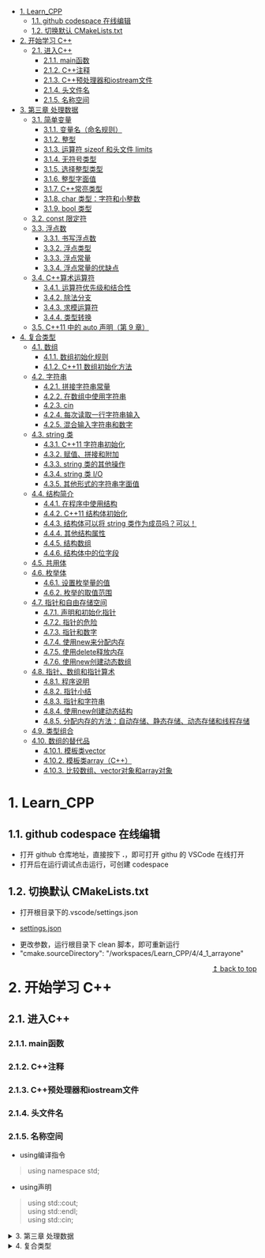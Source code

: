 - [1. Learn\_CPP](#1-learn_cpp)
  - [1.1. github codespace 在线编辑](#11-github-codespace-在线编辑)
  - [1.2. 切换默认 CMakeLists.txt](#12-切换默认-cmakeliststxt)
- [2. 开始学习 C++](#2-开始学习-c)
  - [2.1. 进入C++](#21-进入c)
    - [2.1.1. main函数](#211-main函数)
    - [2.1.2. C++注释](#212-c注释)
    - [2.1.3. C++预处理器和iostream文件](#213-c预处理器和iostream文件)
    - [2.1.4. 头文件名](#214-头文件名)
    - [2.1.5. 名称空间](#215-名称空间)
- [3. 第三章 处理数据](#3-第三章-处理数据)
  - [3.1. 简单变量](#31-简单变量)
    - [3.1.1. 变量名（命名规则）](#311-变量名命名规则)
    - [3.1.2. 整型](#312-整型)
    - [3.1.3. 运算符 sizeof 和头文件 limits](#313-运算符-sizeof-和头文件-limits)
    - [3.1.4. 无符号类型](#314-无符号类型)
    - [3.1.5. 选择整型类型](#315-选择整型类型)
    - [3.1.6. 整型字面值](#316-整型字面值)
    - [3.1.7. C++常亮类型](#317-c常亮类型)
    - [3.1.8. char 类型：字符和小整数](#318-char-类型字符和小整数)
    - [3.1.9. bool 类型](#319-bool-类型)
  - [3.2. const 限定符](#32-const-限定符)
  - [3.3. 浮点数](#33-浮点数)
    - [3.3.1. 书写浮点数](#331-书写浮点数)
    - [3.3.2. 浮点类型](#332-浮点类型)
    - [3.3.3. 浮点常量](#333-浮点常量)
    - [3.3.4. 浮点常量的优缺点](#334-浮点常量的优缺点)
  - [3.4. C++算术运算符](#34-c算术运算符)
    - [3.4.1. 运算符优先级和结合性](#341-运算符优先级和结合性)
    - [3.4.2. 除法分支](#342-除法分支)
    - [3.4.3. 求模运算符](#343-求模运算符)
    - [3.4.4. 类型转换](#344-类型转换)
  - [3.5. C++11 中的 auto 声明（第 9 章）](#35-c11-中的-auto-声明第-9-章)
- [4. 复合类型](#4-复合类型)
  - [4.1. 数组](#41-数组)
    - [4.1.1. 数组初始化规则](#411-数组初始化规则)
    - [4.1.2. C++11 数组初始化方法](#412-c11-数组初始化方法)
  - [4.2. 字符串](#42-字符串)
    - [4.2.1. 拼接字符串常量](#421-拼接字符串常量)
    - [4.2.2. 在数组中使用字符串](#422-在数组中使用字符串)
    - [4.2.3. cin](#423-cin)
    - [4.2.4. 每次读取一行字符串输入](#424-每次读取一行字符串输入)
    - [4.2.5. 混合输入字符串和数字](#425-混合输入字符串和数字)
  - [4.3. string 类](#43-string-类)
    - [4.3.1. C++11 字符串初始化](#431-c11-字符串初始化)
    - [4.3.2. 赋值、拼接和附加](#432-赋值拼接和附加)
    - [4.3.3. string 类的其他操作](#433-string-类的其他操作)
    - [4.3.4. string 类 I/O](#434-string-类-io)
    - [4.3.5. 其他形式的字符串字面值](#435-其他形式的字符串字面值)
  - [4.4. 结构简介](#44-结构简介)
    - [4.4.1. 在程序中使用结构](#441-在程序中使用结构)
    - [4.4.2. C++11 结构体初始化](#442-c11-结构体初始化)
    - [4.4.3. 结构体可以将 string 类作为成员吗？可以！](#443-结构体可以将-string-类作为成员吗可以)
    - [4.4.4. 其他结构属性](#444-其他结构属性)
    - [4.4.5. 结构数组](#445-结构数组)
    - [4.4.6. 结构体中的位字段](#446-结构体中的位字段)
  - [4.5. 共用体](#45-共用体)
  - [4.6. 枚举体](#46-枚举体)
    - [4.6.1. 设置枚举量的值](#461-设置枚举量的值)
    - [4.6.2. 枚举的取值范围](#462-枚举的取值范围)
  - [4.7. 指针和自由存储空间](#47-指针和自由存储空间)
    - [4.7.1. 声明和初始化指针](#471-声明和初始化指针)
    - [4.7.2. 指针的危险](#472-指针的危险)
    - [4.7.3. 指针和数字](#473-指针和数字)
    - [4.7.4. 使用new来分配内存](#474-使用new来分配内存)
    - [4.7.5. 使用delete释放内存](#475-使用delete释放内存)
    - [4.7.6. 使用new创建动态数组](#476-使用new创建动态数组)
  - [4.8. 指针、数组和指针算术](#48-指针数组和指针算术)
    - [4.8.1. 程序说明](#481-程序说明)
    - [4.8.2. 指针小结](#482-指针小结)
    - [4.8.3. 指针和字符串](#483-指针和字符串)
    - [4.8.4. 使用new创建动态结构](#484-使用new创建动态结构)
    - [4.8.5. 分配内存的方法：自动存储、静态存储、动态存储和线程存储](#485-分配内存的方法自动存储静态存储动态存储和线程存储)
  - [4.9. 类型组合](#49-类型组合)
  - [4.10. 数组的替代品](#410-数组的替代品)
    - [4.10.1. 模板类vector](#4101-模板类vector)
    - [4.10.2. 模板类array（C++）](#4102-模板类arrayc)
    - [4.10.3. 比较数组、vector对象和array对象](#4103-比较数组vector对象和array对象)

<style>  
  .right-link {  
    float: right;  
    margin-left: 10px; /* 可选：添加间距 */  
  }  
</style>

# 1. Learn_CPP

## 1.1. github codespace 在线编辑

- 打开 github 仓库地址，直接按下 **.**，即可打开 githu 的 VSCode 在线打开
- 打开后在运行调试点击运行，可创建 codespace

## 1.2. 切换默认 CMakeLists.txt

- 打开根目录下的.vscode/settings.json

* [settings.json](./.vscode/settings.json)

- 更改参数，运行根目录下 clean 脚本，即可重新运行
- "cmake.sourceDirectory": "/workspaces/Learn_CPP/4/4_1_arrayone"

<a href="#1-Learn_CPP" class="right-link">↥ back to top</a>

# 2. 开始学习 C++
## 2.1. 进入C++
### 2.1.1. main函数
### 2.1.2. C++注释
### 2.1.3. C++预处理器和iostream文件
### 2.1.4. 头文件名
### 2.1.5. 名称空间
* using编译指令
> using namespace std;
* using声明
> using std::cout;  
> using std::endl;  
> using std::cin;  


<details>
<summary>3. 第三章 处理数据</summary>

# 3. 第三章 处理数据

## 3.1. 简单变量

### 3.1.1. 变量名（命名规则）
*
1. 只能使用字母字符、数字和下划线（\_）
2. 名称的第一个字符不可以是数字
3. 区分大小写
4. 不能使用 C++关键字
5. 以两个下划线或下划线和大写字母打头的名称被保留给实现（编译器及其使用的资源）使用。以一个下划线开头的名称被保留给实现，用作全局标识符
6. C++名称长度没有限制，但是有些平台有限制

<a href="#1-Learn_CPP" class="right-link">↥ back to top</a>

### 3.1.2. 整型

### 3.1.3. 运算符 sizeof 和头文件 limits

1. sizeof(同 C 语言)
   - 对类型名使用 sizeof 运算符时，应将**类型名放在括号里**
   - 对变量名使用 sizeof 运算符时，**括号是可选的**
2. 头文件 climits

| 符号变量   | 表示                        |
| ---------- | --------------------------- |
| CHAR_BIT   | char 的位数                 |
| CHAR_MAX   | char 的最大值               |
| CHAR_MIN   | char 的最小值               |
| SCHAR_MAX  | signed char 的最大值        |
| SCHAR_MIN  | signed char 的最小值        |
| UCHAR_MAX  | unsigned char 的最大值      |
| SHRT_MAX   | short 的最大值              |
| SHRT_MIN   | short 的最小值              |
| USHRT_MAX  | unsigned short 的最大值     |
| INT_MAX    | int 的最大值                |
| INT_MIN    | int 的最小值                |
| UINT_MAX   | unsigned int 的最大值       |
| INT_MAX    | int 的最大值                |
| INT_MIN    | int 的最小值                |
| UINT_MAX   | unsigned int 的最大值       |
| LONG_MAX   | long 的最大值               |
| LONG_MIN   | long 的最小值               |
| ULONG_MAX  | unsigned long 的最大值      |
| LLONG_MAX  | long long 的最大值          |
| LLONG_MIN  | long long 的最小值          |
| ULLONG_MAX | unsigned long long 的最大值 |

1. 符号常量

- 被设计用来 C 和 C++的头文件必须使用#define
- C++使用关键之 const 方式创建符号常量

1. 初始化

- 将变量初始化为字面值常量
- 将变量初始化为另一个变量，条件是后者已经定义过
- 将变量初始化为表达式，条件是当程序执行到该声明时，表达式中的所有值都是已知的。

1. C++11 初始化方式

```c {.line-numbers} copy
   int i = {0};
   int i{0};   // 可以不需要等号
   int i = {}; // 初始化为0
   int i{};
```

- 有助于更好的防范类型转换错误
- 使新手更容易学习 C++
  <a href="#1-Learn_CPP" class="right-link">↥ back to top</a>

### 3.1.4. 无符号类型

- 关键字 unsigned
- C++确保了无符号类型超越限制时不出错
- C++并不保证整型超越限制（上溢和下溢）时不出错
  ![3_1典型的整数溢出行为](./image/3_1典型的整数溢出行为.png)

<a href="#1-Learn_CPP" class="right-link">↥ back to top</a>

### 3.1.5. 选择整型类型

- 节省一点就是赢得一点
  <a href="#1-Learn_CPP" class="right-link">↥ back to top</a>

### 3.1.6. 整型字面值

| 进制    | 说明                                                      |
| ------- | --------------------------------------------------------- |
| 10 进制 | 如果第一位为 1~9                                          |
| 8 进制  | 如果第一位为 0，第二位为 1~7                              |
| 16 进制 | 如果前两位为 0x 或 0X。字符 a ~ f 和 A ~ F 表示十六进制位 |

- 输出十六进制和十进制。在修改格式之前，原来格式将一直有效

| 进制    | 代码        |
| ------- | ----------- |
| 10 进制 | cout << dec |
| 8 进制  | cout << oct |
| 16 进制 | cout << hex |

<a href="#1-Learn_CPP" class="right-link">↥ back to top</a>

### 3.1.7. C++常亮类型

- 整型常量默认 int
- 后缀：
  - u 表示 unsigned
  - l 表示 long
  - ul 表示 unsigned long
  - ll 表示 long long
- 长度：
  - 对于不带后缀的十进制，按照 int、long、long long 的顺序查找最长的匹配类型
  - 对于不带后缀的八进制和十六进制，按照 unsigned int、unsigned int、unsigned long、unsigned long long 的顺序查找最长的匹配类型
    <a href="#1-Learn_CPP" class="right-link">↥ back to top</a>

### 3.1.8. char 类型：字符和小整数

1. 值的类型将引导 cout 选择如何显示值
2. 成员函数 cout.put()。为什么会有这个成员函数，是历史遗留问题。
3. char 字面值
   - 单引号
   - 转义字符
   - 转义序列
4. 通用字符名
   - 通用字符名以\u 开头，后面是 16 进制数
   - 通用字符名可以用于任何字符
5. char 默认，既不是没符号，也不是有符号。有需要情况下，需要显示指出。
6. wchar_t
   - 宽字符类型
   - 与 underlying 类型长度和符号属性相同
   - cin 和 cout 是 char 流，所有不适于处理 wchar_t
   - wcin 和 wcout 处理 wchar_t
   - 前缀 L 指示宽字符常量和宽字符串
7. char16_t 和 char32_t
   - 无符号类型
   - u 前缀表示 char16_t
   - U 前缀表示 char32_t
     <a href="#1-Learn_CPP" class="right-link">↥ back to top</a>

### 3.1.9. bool 类型

- **非 0 即 1**
- true 转换成 1，false 转换成 0
- 任何数字值或指针值都可以被隐式转换成 bool（即不用显式强制转换）
  <a href="#1-Learn_CPP" class="right-link">↥ back to top</a>

## 3.2. const 限定符

1. const 声明常量
2. const 相较于#define 的**优势**：
   - 明确指定类型
   - 使用 C++作用域将定义限制在特定的函数或者文件中
   - 可以用于更复杂的类型，如数组和结构
     <a href="#1-Learn_CPP" class="right-link">↥ back to top</a>

## 3.3. 浮点数

- 数值和缩放因子
  <a href="#1-Learn_CPP" class="right-link">↥ back to top</a>

### 3.3.1. 书写浮点数

- 标准小数表示法（也允许使用,做小数点）
- E 表示法（也可以使用 e）
  d.ddE+n
  d.ddE-n
  d.dde+n
  -d.ddE+n

### 3.3.2. 浮点类型

1. 浮点类型

   - float、double、long double
   - floa：32 位，指数范围至少-37 到+37
   - double：64 位，指数范围至少-37 到+37
   - long double：96 位，指数范围至少-37 到+37
   - 在头文件 cfloat 或 float.h 中可以找到系统的限制。
   - 有些 C++实现未添加头文件 cfloat，有些基于 ANSI C 之前的编译器的 C++实现未添加头文件 float.h。

2. cout.setf()方法
   - cout 默认会删除结尾 0，调用 cout.setf()会覆盖这个行为
   - 调用 cout.setf(ios_base::fixed, ios_base::floatfield)会保留小数点后的 0
   - 调用 cout.setf(ios_base::scientific, ios_base::floatfield)会使用科学计数法

<a href="#1-Learn_CPP" class="right-link">↥ back to top</a>

### 3.3.3. 浮点常量

- 默认浮点常量都是 double 类型
- 希望浮点常量是 float 类型，需要在数字后面加上 f 或 F
- 对于 long double 类型，需要在数字后面加上 l 或 L
  <a href="#1-Learn_CPP" class="right-link">↥ back to top</a>

### 3.3.4. 浮点常量的优缺点

1. 优点
   - 可以表示整数之间的值
   - 因为有缩放因子，所有可以表示的范围大得多
2. 缺点
   - 运算速度慢
   - 精度将降低

<a href="#1-Learn_CPP" class="right-link">↥ back to top</a>

## 3.4. C++算术运算符

- \+ 运算符
- \- 运算符
- \* 运算符
- / 运算符
- % 运算符：
  - 求模
  - 操作数只能是整数
  - 如果操作数其中一个是负数，则满足如下规则：(a/b)\*b + a%b = a
    <a href="#1-Learn_CPP" class="right-link">↥ back to top</a>

### 3.4.1. 运算符优先级和结合性

1. 优先级
2. 结合性(方向)
   <a href="#1-Learn_CPP" class="right-link">↥ back to top</a>

### 3.4.2. 除法分支

1. 两个操作数都是整数，则结果为整数
2. 其中一个或者两个为小数，则结果为浮点数
   <a href="#1-Learn_CPP" class="right-link">↥ back to top</a>

### 3.4.3. 求模运算符

1. 求模运算符的结果是整数
   <a href="#1-Learn_CPP" class="right-link">↥ back to top</a>

### 3.4.4. 类型转换

1. C++自动执行类型转换
   - 将一种算术类型的值赋给另一种算术类型的变量时,C++将对值进行转换
   - 表达式中包含不同的类型时,C++将对值进行转换;
   - 将参数传递给函数时,C++将对值进行转换。
2. 初始化和赋值进行的转换
3. 以{}方式初始化时进行的转换（C++11）
   - 大括号的初始化称为列表初始化
   - 列表初始化不允许**缩窄**
   - 且列表初始化需要**常量**
     ```c {.line-numbers} copy
     const int code = 66;
     int x=66;
     char c1 {31325}; // 缩窄，不被允许
     char c2 = {66}; // 可以，因为存的下
     char C3 {code}; // 可以，因为存的下
     char C4 = {x}; // 不可以，因为x不是常量
     X = 31325;
     char c5 = x; // 这样的初始化是可以的
     ```
4. 表达式中的转换
   - 出现时自动转换
     - **整型提升：**
       - 在计算表达式时,C++将 bool、char、unsigned char、signed char 和 short 值转换为 int
       - 如果 short 比 int 短,则 unsigned short 类型将被转换为 int;如果两种类型的长度相同,则 unsignedshort 类型将被转换为 unsigned int。
   - 有些类型与其他类型同时出现在表达式时将被转换
5. 传递参数时的转换：传递参数时的类型转换通常由 C++函数原型控制。
6. 强制类型转换：
   - 强制转换的通用格式如下:
     - (typeName) value // 来自 C 语言
     - typeName (value) // 纯粹的 C++
   - 4 个强制类型转换运算符（15 章介绍） \* static_cast\<typeName> (value) 可用于将值从一种数值类型转换为另一种数值类型
     <a href="#1-Learn_CPP" class="right-link">↥ back to top</a>

## 3.5. C++11 中的 auto 声明（第 9 章）

- 如果使用关键字 auto,而不指定变量的类型,编译器将把变量的类型设置成与初始值相同:
  <a href="#1-Learn_CPP" class="right-link">↥ back to top</a>
</details>

<details>
<summary>4. 复合类型</summary>

# 4. 复合类型

## 4.1. 数组

- 数组声明：
  1. 存储在每个元素中的值的类型;
  2. 数组名;
  3. 数组中的元素数。编译时已知
- 数组使用：
  1. 可以单独访问数组元素。使用下标或者索引。
  2. 从 0 开始
  3. 编译器不会检查使用发下标是否有效

<a href="#1-Learn_CPP" class="right-link">↥ back to top</a>

### 4.1.1. 数组初始化规则

1. 只有在定义数组时才能使用初始化,此后就不能使用了
2. 不能将一个数组赋给另一个数组
3. 初始化数组时,提供的值的个数可以少于数组的元素数目。
4. 如果只对数组的一部分进行初始化,则编译器将把其他元素设置为 0。
5. 如果初始化数组时方括号内([])为空,C++编译器将计算元素个数
   <a href="#1-Learn_CPP" class="right-link">↥ back to top</a>

### 4.1.2. C++11 数组初始化方法

列表初始化

- 初始化数组时,可省略等号(=)
- 可不在大括号内包含任何东西,这将把所有元素都设置为零
- 列表初始化禁止缩窄转换
  <a href="#1-Learn_CPP" class="right-link">↥ back to top</a>

## 4.2. 字符串

1. C 风格字符串
   - 以空字符结尾，空字符被写作'\0'
   - 字符数组初始化为字符串方法：
     - 显式加上空字符
     - 使用双引号括起的字符串（字符串常量或字符串字面值）
   - 字符串读入 char 数组中时，会自动加上空字符
   - 字符串常量不能与字符常量互换
2. 基于 string 类库
   <a href="#1-Learn_CPP" class="right-link">↥ back to top</a>

### 4.2.1. 拼接字符串常量

- 任何两个由空白(空格、制表符和换行符)分隔的字符串常量都将**自动拼接**成一个。
  <a href="#1-Learn_CPP" class="right-link">↥ back to top</a>

### 4.2.2. 在数组中使用字符串

1. 将数组初始化为字符串常量
2. 将键盘或文件输入读入到数组中
3. 确认字符串长度(只计算可见字符长度)-strlen()

- [4_2_string.cpp](./4/4_2_string/src/4_2_string.cpp)

### 4.2.3. cin

- [4_3_instr1.cpp](./4/4_3_instr1/src/4_3_instr1.cpp)

* cin 使用空白(空格、制表符和换行符)来确定字符串的结束位置，且**空白符会保存在输入队列**
* cin 在获取字符数组输入时，只读取一个单词
* cin 开始输入之前它们跳过空白（空格、换行符和制表符）
*

<a href="#1-Learn_CPP" class="right-link">↥ back to top</a>

### 4.2.4. 每次读取一行字符串输入

1. 面向行的输入：**cin.getline(字符数组名, 字符个数, 结束标志)**
   - [4_4_instr2.cpp](./4/4_4_instr2/src/4_4_instr2.cpp)
   * 字符个数包括不可见字符
   * 默认使用换行符作为结束标志
   * 不读入输入的字符串的结束标志（如换行符）
   * **结束符不会保存在输入队列**
2. 面向行的输入：**cin.get**
   - [4_5_instr3.cpp](./4/4_5_instr3/src/4_5_instr3.cpp)
   * cin.get(char\* s, streamsize n)：会读取到行尾，但是**换行符会保存在输入队列**
   * cin.get():可读取下一个字符（即使是换行符）
   * cin.get(char\* s, streamsize n).get():消耗掉输入队列的换行符
   * 为什么使用 get()而不是 getline()？
     - 老式未实现 getline
     - get 使输入更仔细。比如如何知道停止读取的原因是已经读取一整行了还是数组填满了?可以使用 cin.get()查看下一个输入字符，如果下一个输入字符是换行符，则说明已经读取了一整行。
3. 空行和其他问题
   - 空行：
     - 最初做法：下一条输入语句将在前一条 getline()或 get()结束读取的位置开始读取
     - 当前做法：当 get()（不是 getline()）读取空行后将设置时效为（failbit），之后输入将被阻断。使用 cin.clear()来恢复输入。
   - 其他问题： \* 输入行包含的字符数比指定的多，get()和 getline()将把余下字符留在输入队列，而 getline()会设置失效位，并关闭之后输入。
     <a href="#1-Learn_CPP" class="right-link">↥ back to top</a>

### 4.2.5. 混合输入字符串和数字

- 当混合输入数字和字符串时，需注意数字会把换行符留在输入队列中
  <a href="#1-Learn_CPP" class="right-link">↥ back to top</a>

## 4.3. string 类

- [4_7_strtype1.cpp](./4/4_7_strtype1/src/4_7_strtype1.cpp)

* C++98 添加
* 需包含头文件 string，string 类位于命名空间 std 中
* string 对象和字符数数组区别：
  - 可以将 string 对象声明为简单变量而不是数组
  - 类设计可以让程序**自动处理**string 的大小
    <a href="#1-Learn_CPP" class="right-link">↥ back to top</a>

### 4.3.1. C++11 字符串初始化

### 4.3.2. 赋值、拼接和附加

- [4_8_strtype2.cpp](./4/4_8_strtype2/src/4_8_strtype2.cpp)

* 可以将一个 string 对象赋值给另一个 string 对象，而数组不可以
* 可以使用+合并两个 string 对象，可以使用+=追加
* 可以将 C 风格字符串或 string 对象与 string 对象相加，或将他们附加到 sting 对象的末尾
  <a href="#1-Learn_CPP" class="right-link">↥ back to top</a>

### 4.3.3. string 类的其他操作

- [4_9_strtype3.cpp](./4/4_9_strtype3/src/4_9_strtype3.cpp)

* 对于 c 风格字符串，使用 cstring 中的函数完成操作
* string 对象相较于 c 风格字符数组优势：
  - 处理时语法更简单
  - 字符数组总是存在目标数组过小，无法存储指定信息的危险
  - string 类具有自动调整大小的功能
  - c 风格字符串，提供**strncat()和 strncpy()**，可以指定目标数组最大允许长度
    <a href="#1-Learn_CPP" class="right-link">↥ back to top</a>

### 4.3.4. string 类 I/O

- [4_10_strtype4.cpp](./4/4_10_strtype4/src/4_10_strtype4.cpp)

* 处理 string 对象的代码使用 string 类的一个友元函数

### 4.3.5. 其他形式的字符串字面值

| 字符类型 | 字面值前缀 | 标准  |
| -------- | ---------- | ----- |
| char     |            |       |
| wchar_t  | L          |       |
| char16_t | u          | C++11 |
| char32_t | U          | C++11 |

- C++11 新增：
  - UTF-8 使用 u8 前缀
  - 原始（raw）字符串：
    _ R 前缀（即不再转义，界定符为 **"(** 和 **)"**）
    _ 允许支持自定义界定符：
    _ 如：\*\*"+_(** 和 **)+_"\*\*
    _ 默认界定符之间添加任意数量的基本字符，但空格、括号、斜杠和控制字符除外
    <a href="#1-Learn_CPP" class="right-link">↥ back to top</a>

## 4.4. 结构简介

- 创建结构：
  - 定义结构描述
  - 创建结构变量
- C++允许在声明结构体变量时省略关键字 struct
  <a href="#1-Learn_CPP" class="right-link">↥ back to top</a>

### 4.4.1. 在程序中使用结构

- [4_11_structur.cpp](./4/4_11_structur/src/4_11_structur.cpp)

* C++不提倡使用外部变量，但是提倡使用外部结构体声明。另外在外部声明符号常量通常更合理
  <a href="#1-Learn_CPP" class="right-link">↥ back to top</a>

### 4.4.2. C++11 结构体初始化

- 列表初始化，且等号可选
- 若大括号未包含任何东西，每个成员被设置为零
- 不允许缩窄转换
  <a href="#1-Learn_CPP" class="right-link">↥ back to top</a>

### 4.4.3. 结构体可以将 string 类作为成员吗？可以！

```c++ {.line-numbers}  copy
#include <string>
struct inflatable
{
  std::string name;
  float volume;
  double price;
};
```

<a href="#1-Learn_CPP" class="right-link">↥ back to top</a>

### 4.4.4. 其他结构属性

- 可以作为函数参数或者返回值
- 可以使用赋值运算符将整个结构体赋值给另一个结构体变量（成员赋值）
- 可以同时完成定义结构体和创建结构体变量
- 可以声明没有名称的结构体类型
  <a href="#1-Learn_CPP" class="right-link">↥ back to top</a>

### 4.4.5. 结构数组

### 4.4.6. 结构体中的位字段

- 允许指定占用特定位数的结构体成员
- 字段的类型应该为整型或者枚举，接下来是冒号，冒号后面是一个数字，它指定了使用的位数
- 可以使用没有名称的字段来提供间距
- 每个成员都被称为位字段

```c++ {.line-numbers}  copy
struct torgle_register
{
  unsigned int SN : 4;  // 4 bits for SN value
  unsigned int : 4;     // 4 bits unused
  bool goodIn : 1;      // valid input (1 bit)
  bool goodTorgle : 1;  // successful torgling
}
```

<a href="#1-Learn_CPP" class="right-link">↥ back to top</a>

## 4.5. 共用体

- 能存储不同数据类型，但是同时只能存储其中一种类型
- 共用体长度为起最大成员的长度

## 4.6. 枚举体

- 创建符号常量
- 代替 const
- 允许定义新类型，但必须按严格的限制进行
- 枚举体，枚举量
- 默认将整数值赋给枚举量，可以显式的指定整数值来覆盖默认值
- 枚举变量具有一些特殊属性：
  - 在不进行强制类型转换的情况下，只能将定义枚举时使用的枚举量赋值给这种枚举的变量
  - 对于枚举，只定义了赋值运算符，没有定义算术运算符
  - 枚举量是整型，可被提升为 int 类型，但 int 不能自动转换成枚举类型
  - 如果 int 值有效，则可以通过强制类型转换将 int 值赋给枚举变量
    <a href="#1-Learn_CPP" class="right-link">↥ back to top</a>

### 4.6.1. 设置枚举量的值

- [4_0_6_1_enum.cpp](./4/4_0_6_1_enum/src/4_0_6_1_enum.cpp)

1. 可以使用赋值运算符显式地给枚举量赋值
2. 指定的值，必须是整数
3. 也可以显式地定义其中一些枚举量的值。默认从零开始。后面未定义的值，比前面枚举量大 1。
4. 可以创建多个值相同的枚举量
   <a href="#1-Learn_CPP" class="right-link">↥ back to top</a>

### 4.6.2. 枚举的取值范围

1. 上限：
   1. 最大值的最小 2 次幂减 1。如 101->128->127
2. 下限：
   1. 最小值不小于 0，则下限为 0
   2. 最小值小于 0，最大值的最小 2 次幂减 1 加上负号。如-6 -> -8 -> -7
      <a href="#1-Learn_CPP" class="right-link">↥ back to top</a>

## 4.7. 指针和自由存储空间
- 显示地址时，cout 使用十六进制
- 常规变量：值是指定的量，地址是派生量
- <b>*</b>运算符：间接值或解除引用运算符
- [4_14_address.cpp](./4/4_14_address/src/4_14_address.cpp)
- [4_15_pointer.cpp](./4/4_15_pointer/src/4_15_pointer.cpp)
<a href="#1-Learn_CPP" class="right-link">↥ back to top</a>

### 4.7.1. 声明和初始化指针
- \* 运算符两边空格可选
- 每个指针变量名都需要使用一个\*。如：int \*p1, \*p2
- int *是一种复合类型
- 指向不同类型的指针变量长度相同
- 在声明时初始化指针，被初始化的是指针而不是它指向的值
[4_16_init_ptr.cpp](./4/4_16_init_ptr/src/4_16_init_ptr.cpp)

### 4.7.2. 指针的危险
* 创建指针时，并不会分配用来存储指针所指向数据的内存

### 4.7.3. 指针和数字
* 将数字值作为地址使用，应当通过强制类型转换为适当的地址类型，否则会报错
  
### 4.7.4. 使用new来分配内存
* 数据对象：为数据项分配的内存块
* 为一个数据对象获得并指定分配内存的通用格式：
  > typeName * pointer_name = new typeName;

- [4_17_use_new.cpp](./4/4_17_use_new/src/4_17_use_new.cpp)
* 必须声明指针所指向的类型：地址本身只指出了对象存储地址的开始，而没有指出其类型（使用的字节数）
* new分配的内存块通常和常规变量声明分配的内存块不同
  * 常规变量在栈
  * new从堆或者自由存储区分配内存
* 值为0的指针被称为空指针

### 4.7.5. 使用delete释放内存
* 使用delete，后面加上指向new分配的内存的指针
* 释放内存后，并不会删除指针本身
* 一定要成对使用new和delete，否则会发生内存泄漏
* 使用delete的关键，将它用于new分配的内存。不一定非是new的指针变量，如不同指针指向同一个new的内存的情况
* 一般来说，不要创建两个指向同一内存的指针，因为这将增加错误删除同一内存块两次的可能性。

### 4.7.6. 使用new创建动态数组
* 对于大型数据（如数组，字符串和结构体），应当使用new
* 动态联编
* 静态联编
* 动态数组
1. 使用new创建动态数组
```c++ {.line-numbers}  copy
int *p = new int [10]; // 返回第一个元素地址
delete [] p;
```
* new和delete遵循以下规则：
  * 不能用delete释放不是new分配的内存
  * 不要尝试释放已经释放的内存，结果未知
  * 如果使用new[]为数组分配内存，则必须使用delete[]释放内存
  * 如果使用new为单个对象分配内存，则必须使用delete（没有方括号）释放内存
  * 对空指针使用delete是安全的
* 不能用sizeof运算符确定动态分配的数组包含的字节数
2. 使用动态数组
[4_18_arraynew.cpp](./4/4_18_arraynew/src/4_18_arraynew.cpp)

## 4.8. 指针、数组和指针算术
* 指针和数组基本等价的原因在于指针算术和C++内部处理数组的方式
* C++将数组名解释为地址

### 4.8.1. 程序说明
* 指针变量加1，其增加的值等于指向的类型占用的字节数
* arr[1]，C++编译器将该表达式看作是 *(arr + 1)
* 通常使用数组表示法，C++都执行下面转换
  * arr[i] 转换成  *(arr + i)
* 使用的是指针，而不是数组名，C++也执行下面转换
  * p[i] 转换成  *(p + i)
* 数组名和指针名区别：
  1. 可以修改指针的值，而数组名是常量
  2. 对数组应用sizeof运算符得到的是数组的长度，而对指针得到的是指针的长度，即使指针指向的是一个数组
* 数组的地址
  > int arr[10];
  1. 对数组取地址时，数组名并不会被解释为其地址
  2. 数组名解释为第一个元素的地址
  3. 对数组名取地址得到的是整个数组的地址
  4. 从数字上来说是一样，但从概念上讲&arr[0]（即arr），是一个4字节内存块的地址，而&arr，是一个40字节内存块的地址
  5. 表达式arr+1，将地址值加2
  6. 表达式&arr+1，将地址加40
  7. arr是一个int指针（int *）
  8. &arr是一个，指向包含指向10个元素的int数组（int (*)[10]）
  > int (*p)[10] = &arr;

### 4.8.2. 指针小结
1. 声明指针
2. 给指针赋值
3. 对指针解除引用
4. 区分指针和指针所指向的值
5. 数组名
6. 指针算术
7. 数组的动态联编和静态联编
8. 数组表示法和指针表示法

### 4.8.3. 指针和字符串
* 如果给cout提供一个字符的地址，则它会从该字符开始打印，直到遇到空字符为止
* 在C++中，用引号括起的字符串像数组名一样，也是第一个元素的地址
[4_20_ptrstr.cpp](./4/4_20_ptrstr/src/4_20_ptrstr.cpp)
* 一般给cout提供一个指针，它将打印地址
* 但如果指针类型是char *，cout将显示指向的字符串
* 如果想要显示字符串的地址，则必须将这种指针强制转换成另一种指针类型，如int *

### 4.8.4. 使用new创建动态结构
* 本节关于结构体的也适用于类
* new创建结构，需同时使用结构体类型和new
  > m_struct * ps = new m_struct;
* 结构体指针访问成员
  1. 使用 <b>-></b>，如ps->m_mem;
  2. 使用(*ps).m_mem;

### 4.8.5. 分配内存的方法：自动存储、静态存储、动态存储和线程存储
* C++11新增的线程存储，将在第9章简要讨论
* 自动存储：
  1. 在函数内部定义的常规变量使用自动存储空间
  2. 是局部变量
  3. 作用域为包含它的代码块
  4. 存储在栈中
* 静态存储：
  1. 静态存储是整个程序执行期间都存在的存储方式
  2. 静态变量
     1. 函数外定义的变量
     2. 声明使用static关键字
  3. 第9章详细介绍
* 动态存储
  1. new和delete运算符提供了一种比自动变量和静态变量更灵活的方法。 
  2. 自由存储空间（free store） 或堆（heap）
  3. new和delete可以在一个函数中分配，而在另一个函数中释放

## 4.9. 类型组合
* 数组、结构体和指针
* C++11提供auto

## 4.10. 数组的替代品
### 4.10.1. 模板类vector
1. 简要概述：
   * 动态数组
   * 运行阶段设置vector对象长度
   * 可以在末尾附加新数据
   * 可以中间插入新数据
   * C++11中可用列表初始化，而C++98不行
2. 基本实用知识：
   * 头文件vector
   * 包含在std名称空间
   * 模板使用不同的语法指出它存储的数据类型
   * vector类使用不用语法指定元素数
3. 示例
   > vector\<typeName\> vt(n_elem);
   * 声明创建一个名为vt的vector对象
   * 存储n_elem个类型为typeName的元素：
   * 其中参数n_elem可以是整型常量，也可以是整型变量。

### 4.10.2. 模板类array（C++）
1. 简要概述：
   * 位于std名称空间
   * 对象长度固定
   * 使用栈（静态内存分配）
   * 需要包含头文件array
   * C++11和C++98中可用列表初始化
2. 示例
   > array\<typeName, n_elem\> arr;
   * 声明创建一个名为arr的array对象
   * 存储n_elem个类型为typeName的元素：
   * 其中参数n_elem可以是整型常量，不可以是变量。

### 4.10.3. 比较数组、vector对象和array对象 
</details>
